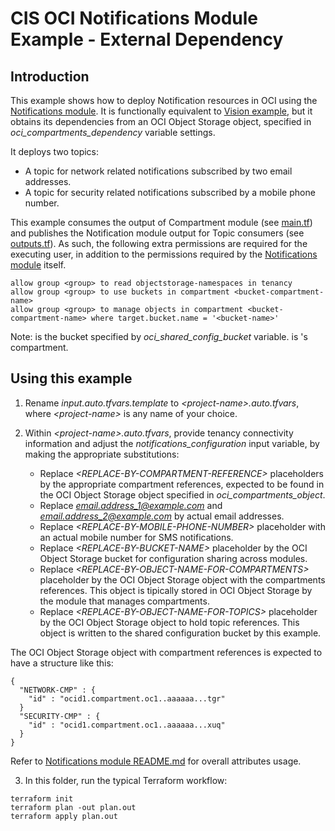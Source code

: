 # CIS OCI Notifications Module Example - External Dependency

## Introduction

This example shows how to deploy Notification resources in OCI using the [Notifications module](../..). It is functionally equivalent to [Vision example](../vision/), but it obtains its dependencies from an OCI Object Storage object, specified in *oci_compartments_dependency* variable settings. 

It deploys two topics:
- A topic for network related notifications subscribed by two email addresses.
- A topic for security related notifications subscribed by a mobile phone number.

This example consumes the output of Compartment module (see [main.tf](./main.tf)) and publishes the Notification module output for Topic consumers (see [outputs.tf](./outputs.tf)). As such, the following extra permissions are required for the executing user, in addition to the permissions required by the [Notifications module](../..) itself.

```
allow group <group> to read objectstorage-namespaces in tenancy
allow group <group> to use buckets in compartment <bucket-compartment-name>
allow group <group> to manage objects in compartment <bucket-compartment-name> where target.bucket.name = '<bucket-name>'
```

Note: *<bucket-name>* is the bucket specified by *oci_shared_config_bucket* variable. *<bucket-compartment-name>* is *<bucket-name>*'s compartment.

## Using this example
1. Rename *input.auto.tfvars.template* to *\<project-name\>.auto.tfvars*, where *\<project-name\>* is any name of your choice.

2. Within *\<project-name\>.auto.tfvars*, provide tenancy connectivity information and adjust the *notifications_configuration* input variable, by making the appropriate substitutions:
   - Replace *\<REPLACE-BY-COMPARTMENT-REFERENCE\>* placeholders by the appropriate compartment references, expected to be found in the OCI Object Storage object specified in *oci_compartments_object*.
   - Replace *email.address_1@example.com* and *email.address_2@example.com* by actual email addresses.
   - Replace *\<REPLACE-BY-MOBILE-PHONE-NUMBER\>* placeholder with an actual mobile number for SMS notifications.
   - Replace *\<REPLACE-BY-BUCKET-NAME\>* placeholder by the OCI Object Storage bucket for configuration sharing across modules.
   - Replace *\<REPLACE-BY-OBJECT-NAME-FOR-COMPARTMENTS\>* placeholder by the OCI Object Storage object with the compartments references. This object is tipically stored in OCI Object Storage by the module that manages compartments.
   - Replace *\<REPLACE-BY-OBJECT-NAME-FOR-TOPICS\>* placeholder by the OCI Object Storage object to hold topic references. This object is written to the shared configuration bucket by this example.

The OCI Object Storage object with compartment references is expected to have a structure like this:
```
{
  "NETWORK-CMP" : {
    "id" : "ocid1.compartment.oc1..aaaaaa...tgr"
  }    
  "SECURITY-CMP" : {
    "id" : "ocid1.compartment.oc1..aaaaaa...xuq"
  }
}
```   

Refer to [Notifications module README.md](../../README.md) for overall attributes usage.

3. In this folder, run the typical Terraform workflow:
```
terraform init
terraform plan -out plan.out
terraform apply plan.out
```